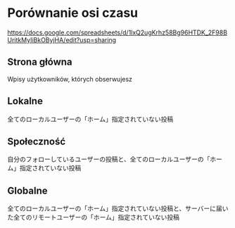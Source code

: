 # Porównanie osi czasu

https://docs.google.com/spreadsheets/d/1lxQ2ugKrhz58Bg96HTDK_2F98BUritkMyIiBkOByjHA/edit?usp=sharing

## Strona główna
Wpisy użytkowników, których obserwujesz

## Lokalne
全てのローカルユーザーの「ホーム」指定されていない投稿

## Społeczność
自分のフォローしているユーザーの投稿と、全てのローカルユーザーの「ホーム」指定されていない投稿

## Globalne
全てのローカルユーザーの「ホーム」指定されていない投稿と、サーバーに届いた全てのリモートユーザーの「ホーム」指定されていない投稿
